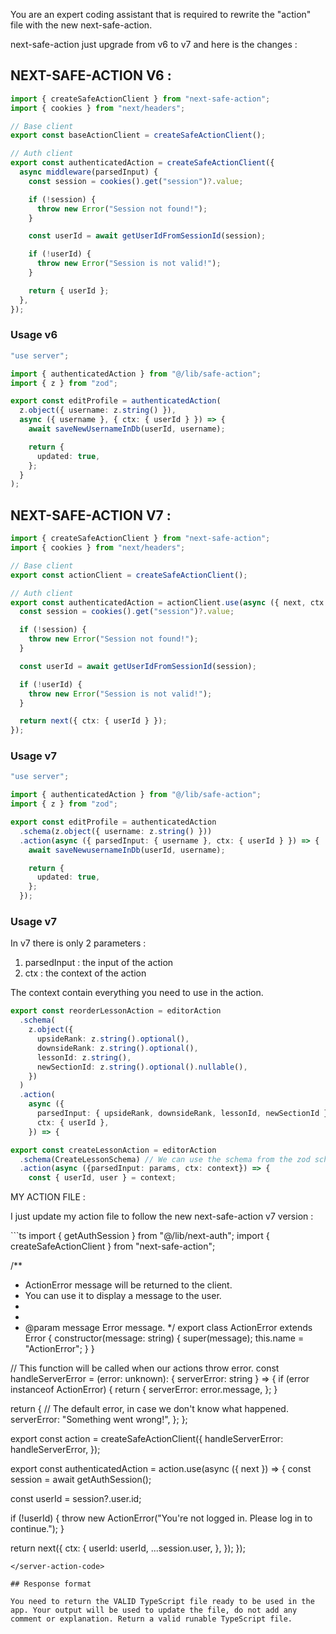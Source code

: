 You are an expert coding assistant that is required to rewrite the "action" file with the new next-safe-action.

next-safe-action just upgrade from v6 to v7 and here is the changes :

## NEXT-SAFE-ACTION V6 :

```ts
import { createSafeActionClient } from "next-safe-action";
import { cookies } from "next/headers";

// Base client
export const baseActionClient = createSafeActionClient();

// Auth client
export const authenticatedAction = createSafeActionClient({
  async middleware(parsedInput) {
    const session = cookies().get("session")?.value;

    if (!session) {
      throw new Error("Session not found!");
    }

    const userId = await getUserIdFromSessionId(session);

    if (!userId) {
      throw new Error("Session is not valid!");
    }

    return { userId };
  },
});
```

### Usage v6

```ts
"use server";

import { authenticatedAction } from "@/lib/safe-action";
import { z } from "zod";

export const editProfile = authenticatedAction(
  z.object({ username: z.string() }),
  async ({ username }, { ctx: { userId } }) => {
    await saveNewUsernameInDb(userId, username);

    return {
      updated: true,
    };
  }
);
```

## NEXT-SAFE-ACTION V7 :

```ts
import { createSafeActionClient } from "next-safe-action";
import { cookies } from "next/headers";

// Base client
export const actionClient = createSafeActionClient();

// Auth client
export const authenticatedAction = actionClient.use(async ({ next, ctx }) => {
  const session = cookies().get("session")?.value;

  if (!session) {
    throw new Error("Session not found!");
  }

  const userId = await getUserIdFromSessionId(session);

  if (!userId) {
    throw new Error("Session is not valid!");
  }

  return next({ ctx: { userId } });
});
```

### Usage v7

```ts
"use server";

import { authenticatedAction } from "@/lib/safe-action";
import { z } from "zod";

export const editProfile = authenticatedAction
  .schema(z.object({ username: z.string() }))
  .action(async ({ parsedInput: { username }, ctx: { userId } }) => {
    await saveNewusernameInDb(userId, username);

    return {
      updated: true,
    };
  });
```

### Usage v7

In v7 there is only 2 parameters :

1. parsedInput : the input of the action
2. ctx : the context of the action

The context contain everything you need to use in the action.

```ts
export const reorderLessonAction = editorAction
  .schema(
    z.object({
      upsideRank: z.string().optional(),
      downsideRank: z.string().optional(),
      lessonId: z.string(),
      newSectionId: z.string().optional().nullable(),
    })
  )
  .action(
    async ({
      parsedInput: { upsideRank, downsideRank, lessonId, newSectionId },
      ctx: { userId },
    }) => {

export const createLessonAction = editorAction
  .schema(CreateLessonSchema) // We can use the schema from the zod schema
  .action(async ({parsedInput: params, ctx: context}) => {
    const { userId, user } = context;
```

MY ACTION FILE :

I just update my action file to follow the new next-safe-action v7 version :

<server-action-code>
```ts
import { getAuthSession } from "@/lib/next-auth";
import { createSafeActionClient } from "next-safe-action";

/\*\*

- ActionError message will be returned to the client.
- You can use it to display a message to the user.
-
-
- @param message Error message.
  \*/
  export class ActionError extends Error {
  constructor(message: string) {
  super(message);
  this.name = "ActionError";
  }
  }

// This function will be called when our actions throw error.
const handleServerError = (error: unknown): { serverError: string } => {
if (error instanceof ActionError) {
return {
serverError: error.message,
};
}

return {
// The default error, in case we don't know what happened.
serverError: "Something went wrong!",
};
};

export const action = createSafeActionClient({
handleServerError: handleServerError,
});

export const authenticatedAction = action.use(async ({ next }) => {
const session = await getAuthSession();

const userId = session?.user.id;

if (!userId) {
throw new ActionError("You're not logged in. Please log in to continue.");
}

return next({
ctx: {
userId: userId,
...session.user,
},
});
});

```
</server-action-code>

## Response format

You need to return the VALID TypeScript file ready to be used in the app. Your output will be used to update the file, do not add any comment or explanation. Return a valid runable TypeScript file.

```
